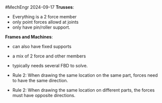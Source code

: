 #MechEngr 2024-09-17
**Trusses**:
- Everything is a 2 force member
- only point forces allowd at joints
- only have pin/roller support.

**Frames and Machines**:
- can also have fixed supports
- a mix of 2 force and other members
- typically needs several FBD to solve.

- Rule 2: When drawing the same location on the same part, forces need to have the same direction.
- Rule 2: When drawing the same location on different parts, the forces must have opposite directions.